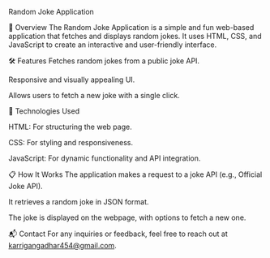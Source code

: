 Random Joke Application


📖 Overview
The Random Joke Application is a simple and fun web-based application that fetches and displays random jokes. It uses HTML, CSS, and JavaScript to create an interactive and user-friendly interface.


🛠️ Features
Fetches random jokes from a public joke API.

Responsive and visually appealing UI.

Allows users to fetch a new joke with a single click.


🚀 Technologies Used


HTML: For structuring the web page.

CSS: For styling and responsiveness.

JavaScript: For dynamic functionality and API integration.



📋 How It Works
The application makes a request to a joke API (e.g., Official Joke API).

It retrieves a random joke in JSON format.

The joke is displayed on the webpage, with options to fetch a new one.



📬 Contact
For any inquiries or feedback, feel free to reach out at karrigangadhar454@gmail.com.
